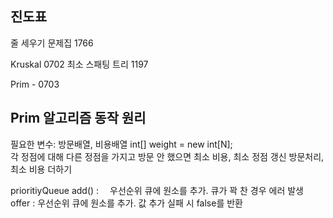 ## 진도표
줄 세우기
문제집 1766 

Kruskal 0702
최소 스패팅 트리 1197

Prim - 0703
## Prim 알고리즘 동작 원리
필요한 변수: 방문배열, 비용배열
int[] weight = new int[N];  
 각 정점에 대해 다른 정점을 가지고 
방문 안 했으면 최소 비용, 최소 정점 갱신 
방문처리, 최소 비용 더하기 

prioritiyQueue
add() :  　우선순위 큐에 원소를 추가. 큐가 꽉 찬 경우 에러 발생
offer :    우선순위 큐에 원소를 추가. 값 추가 실패 시 false를 반환
